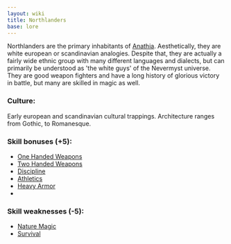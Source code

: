 ```yaml
---
layout: wiki
title: Northlanders
base: lore
---
```


Northlanders are the primary inhabitants of [Anathia](/wiki/anathia). Aesthetically, they are white
european or scandinavian analogies. Despite that, they are actually a fairly wide ethnic group with
many different languages and dialects, but can primarily be understood as 'the white guys' of the
Nevermyst universe. They are good weapon fighters and have a long history of glorious victory in
battle, but many are skilled in magic as well.

### Culture:

Early european and scandinavian cultural trappings. Architecture ranges from Gothic, to Romanesque.

### Skill bonuses (+5):

- [One Handed Weapons](/wiki/one-hand)
- [Two Handed Weapons](/wiki/two-hand)
- [Discipline](/wiki/discipline)
- [Athletics](/wiki/athletics)
- [Heavy Armor](/wiki/heavy-armor)
- 
### Skill weaknesses (-5):

- [Nature Magic](/wiki/nature-magic)
- [Survival](/wiki/survival)
